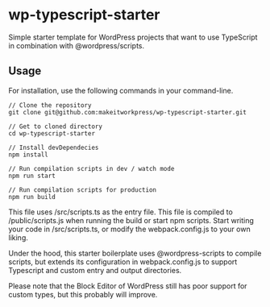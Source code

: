 # wp-typescript-starter
Simple starter template for WordPress projects that want to use TypeScript in combination with @wordpress/scripts.

## Usage

For installation, use the following commands in your command-line.
```
// Clone the repository
git clone git@github.com:makeitworkpress/wp-typescript-starter.git

// Get to cloned directory
cd wp-typescript-starter

// Install devDependecies
npm install

// Run compilation scripts in dev / watch mode
npm run start 

// Run compilation scripts for production
npm run build
```

This file uses /src/scripts.ts as the entry file. This file is compiled to /public/scripts.js when running the build or start npm scripts. 
Start writing your code in /src/scripts.ts, or modify the webpack.config.js to your own liking.

Under the hood, this starter boilerplate uses @wordpress-scripts to compile scripts, 
but extends its configuration in webpack.config.js to support Typescript and custom entry and output directories.

Please note that the Block Editor of WordPress still has poor support for custom types, but this probably will improve.
